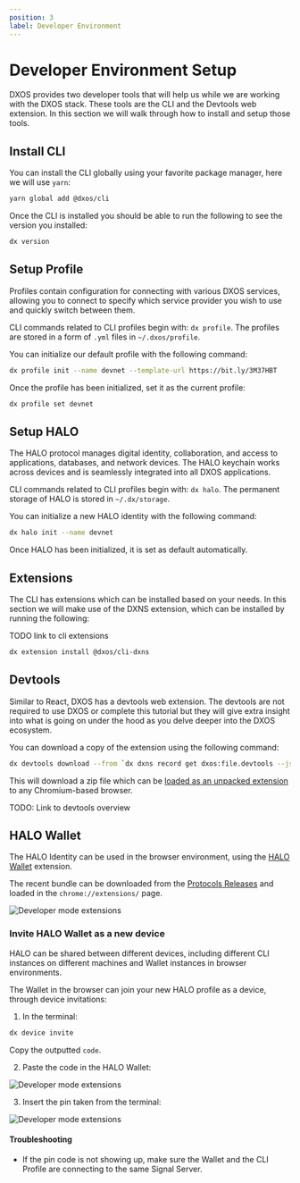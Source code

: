```yaml
---
position: 3
label: Developer Environment
---
```


# Developer Environment Setup

DXOS provides two developer tools that will help us while we are working with the DXOS stack. These tools are the CLI and the Devtools web extension. In this section we will walk through how to install and setup those tools.

## Install CLI

You can install the CLI globally using your favorite package manager, here we will use `yarn`:

```bash
yarn global add @dxos/cli
```

Once the CLI is installed you should be able to run the following to see the version you installed:

```bash
dx version
```

## Setup Profile

Profiles contain configuration for connecting with various DXOS services, allowing you to connect to specify which service provider you wish to use and quickly switch between them.

CLI commands related to CLI profiles begin with: `dx profile`.
The profiles are stored in a form of `.yml` files in `~/.dxos/profile`.

You can initialize our default profile with the following command:

```bash
dx profile init --name devnet --template-url https://bit.ly/3M37HBT
```

Once the profile has been initialized, set it as the current profile:

```bash
dx profile set devnet
```

## Setup HALO

The HALO protocol manages digital identity, collaboration, and access to applications, databases, and network devices. The HALO keychain works across devices and is seamlessly integrated into all DXOS applications.

CLI commands related to CLI profiles begin with: `dx halo`.
The permanent storage of HALO is stored in `~/.dx/storage`.

You can initialize a new HALO identity with the following command:

```bash
dx halo init --name devnet
```

Once HALO has been initialized, it is set as default automatically.

## Extensions

The CLI has extensions which can be installed based on your needs. In this section we will make use of the DXNS extension, which can be installed by running the following:

TODO link to cli extensions

```bash
dx extension install @dxos/cli-dxns
```

## Devtools

Similar to React, DXOS has a devtools web extension. The devtools are not required to use DXOS or complete this tutorial but they will give extra insight into what is going on under the hood as you delve deeper into the DXOS ecosystem.

You can download a copy of the extension using the following command:

```bash
dx devtools download --from `dx dxns record get dxos:file.devtools --json | jq -r .data.hash`
```

This will download a zip file which can be [loaded as an unpacked extension](https://developer.chrome.com/docs/extensions/mv3/getstarted/#unpacked) to any Chromium-based browser.

TODO: Link to devtools overview

## HALO Wallet

The HALO Identity can be used in the browser environment, using the [HALO Wallet](https://github.com/dxos/protocols/tree/main/packages/wallet/wallet-extension) extension.

The recent bundle can be downloaded from the [Protocols Releases](https://github.com/dxos/protocols/releases) and loaded in the `chrome://extensions/` page.

![Developer mode extensions](../../static/img/tutorial/dev-extensions.png)

### Invite HALO Wallet as a new device

HALO can be shared between different devices, including different CLI instances on different machines and Wallet instances in browser environments.

The Wallet in the browser can join your new HALO profile as a device, through device invitations:

1. In the terminal:

```bash
dx device invite
```

Copy the outputted `code`.

2. Paste the code in the HALO Wallet:

![Developer mode extensions](../../static/img/tutorial/wallet1.png)

3. Insert the pin taken from the terminal:

![Developer mode extensions](../../static/img/tutorial/wallet2.png)

#### Troubleshooting

- If the pin code is not showing up, make sure the Wallet and the CLI Profile are connecting to the same Signal Server.